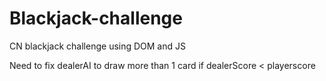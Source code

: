 # Blackjack-challenge
CN blackjack challenge using DOM and JS

Need to fix dealerAI to draw more than 1 card if dealerScore < playerscore
